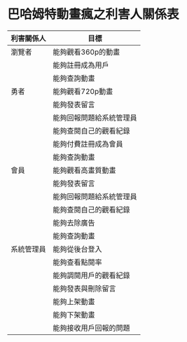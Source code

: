 # 巴哈姆特動畫瘋之利害人關係表
|  利害關係人   | 目標  |
|----|----|
|瀏覽者|能夠觀看360p的動畫|
|      |能夠註冊成為用戶|
|      |能夠查詢動畫|
|勇者|能夠觀看720p動畫|
|      |能夠發表留言|
|      |能夠回報問題給系統管理員|
|      |能夠查閱自己的觀看紀錄|
|      |能夠付費註冊成為會員|
|      |能夠查詢動畫|
|會員|能夠觀看高畫質動畫|
|      |能夠發表留言|
|      |能夠回報問題給系統管理員|
|      |能夠查閱自己的觀看紀錄|
|      |能夠去除廣告|
|      |能夠查詢動畫|
|系統管理員|能夠從後台登入|
|      |能夠查看點閱率|
|      |能夠調閱用戶的觀看紀錄|
|      |能夠發表與刪除留言|
|      |能夠上架動畫|
|      |能夠下架動畫|
|      |能夠接收用戶回報的問題|

